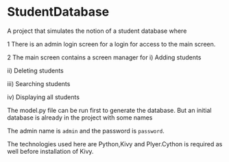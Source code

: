 # StudentDatabase
A project that simulates the notion of a student database where 

1 There is an admin login screen for a login for access to the main screen.

2 The main screen contains a screen manager for
  i) Adding students
  
  ii) Deleting students
  
  iii) Searching students
  
  iv) Displaying all students

The model.py file can be run first to generate the database.
But an initial database is already in the project with some names

The admin name is  `admin` and the password is `password`.

The technologies used here are Python,Kivy and Plyer.Cython is required as well before
installation of Kivy.


